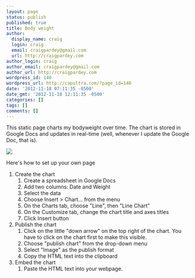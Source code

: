 ```yaml
---
layout: page
status: publish
published: true
title: Body weight
author:
  display_name: craig
  login: craig
  email: craigpardey@gmail.com
  url: http://craigpardey.com
author_login: craig
author_email: craigpardey@gmail.com
author_url: http://craigpardey.com
wordpress_id: 140
wordpress_url: http://capultra.com/?page_id=140
date: '2012-11-18 07:11:35 -0500'
date_gmt: '2012-11-18 12:11:35 -0500'
categories: []
tags: []
comments: []
---
```


This static page charts my bodyweight over time. The chart is stored in Google
Docs and updates in real-time (well, whenever I update the Google Doc, that
is).

![](https://docs.google.com/spreadsheet/oimg?key=0AheyLfB2mO7edHdORjB3RFVWRkp6czJvUDAwVlU2cnc&oid=1&zx=vmdm4wmf2af4)

Here's how to set up your own page

1. Create the chart 
    1. Create a spreadsheet in Google Docs
    2. Add two columns: Date and Weight
    3. Select the data
    4. Choose Insert &gt; Chart... from the menu
    5. On the Charts tab, choose "Line", then "Line Chart"
    6. On the Customize tab, change the chart title and axes titles
    7. Click Insert button
2. Publish the chart 
    1. Click on the little "down arrow" on the top right of the chart. You have to click on the chart first to make this visible.
    2. Choose "publish chart" from the drop-down menu
    3. Select "Image" as the publish format
    4. Copy the HTML text into the clipboard
3. Embed the chart 
    1. Paste the HTML text into your webpage.

